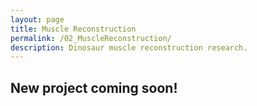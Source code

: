```yaml
---
layout: page
title: Muscle Reconstruction
permalink: /02_MuscleReconstruction/
description: Dinosaur muscle reconstruction research.
---
```


## New project coming soon!

<p align="center" width="100%">
    <src="/assets/gallery/02_MuscleReconstruction.png" alt="Muscle reconstruction" img width=230px>
</p>

<!---
<img align=right src="/assets/gallery/02_MuscleReconstruction.png" alt="Muscle reconstruction" width=230px>
--->
